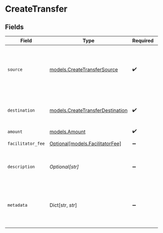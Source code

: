# CreateTransfer


## Fields

| Field                                                                                                                | Type                                                                                                                 | Required                                                                                                             | Description                                                                                                          | Example                                                                                                              |
| -------------------------------------------------------------------------------------------------------------------- | -------------------------------------------------------------------------------------------------------------------- | -------------------------------------------------------------------------------------------------------------------- | -------------------------------------------------------------------------------------------------------------------- | -------------------------------------------------------------------------------------------------------------------- |
| `source`                                                                                                             | [models.CreateTransferSource](../models/createtransfersource.md)                                                     | :heavy_check_mark:                                                                                                   | Where funds for a transfer originate. For the source, you must include either a `paymentMethodID` or a `transferID`. |                                                                                                                      |
| `destination`                                                                                                        | [models.CreateTransferDestination](../models/createtransferdestination.md)                                           | :heavy_check_mark:                                                                                                   | The final stage of a transfer and the ultimate recipient of the funds.                                               |                                                                                                                      |
| `amount`                                                                                                             | [models.Amount](../models/amount.md)                                                                                 | :heavy_check_mark:                                                                                                   | N/A                                                                                                                  |                                                                                                                      |
| `facilitator_fee`                                                                                                    | [Optional[models.FacilitatorFee]](../models/facilitatorfee.md)                                                       | :heavy_minus_sign:                                                                                                   | Total or markup fee.                                                                                                 |                                                                                                                      |
| `description`                                                                                                        | *Optional[str]*                                                                                                      | :heavy_minus_sign:                                                                                                   | An optional description of the transfer for your own internal use.                                                   | Pay Instructor for May 15 Class                                                                                      |
| `metadata`                                                                                                           | Dict[str, *str*]                                                                                                     | :heavy_minus_sign:                                                                                                   | Free-form key-value pair list. Useful for storing information that is not captured elsewhere.                        | {<br/>"optional": "metadata"<br/>}                                                                                   |